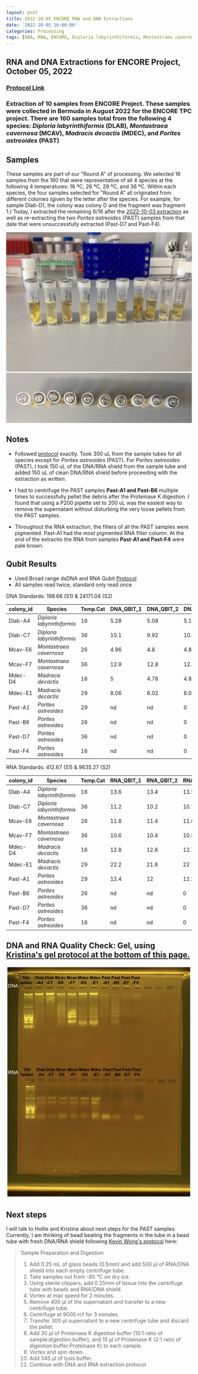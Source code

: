 ```yaml
---
layout: post
title: 2022-10-05 ENCORE RNA and DNA Extractions
date: '2022-10-05 16:00:00'
categories: Processing
tags: [DNA, RNA, ENCORE, Diploria labyrinthiformis, Montastraea cavernosa, Madracis decactis, Porites astreoides]
---
```


## RNA and DNA Extractions for ENCORE Project, October 05, 2022

### [Protocol Link](https://zdellaert.github.io/ZD_Putnam_Lab_Notebook/Protocols_Zymo_Quick_DNA_RNA_Miniprep_Plus/)

### Extraction of 10 samples from ENCORE Project. These samples were collected in Bermuda in August 2022 for the ENCORE TPC project. There are 160 samples total from the following 4 species: *Diploria labyrinthiformis* (DLAB), *Montastraea cavernosa* (MCAV), *Madracis decactis* (MDEC), and *Porites astreoides* (PAST)

## Samples

These samples are part of our "Round A" of processing. We selected 16 samples from the 160 that were representative of all 4 species at the following 4 temperatures: 16 ºC, 26 ºC, 29 ºC, and 36 ºC. Within each species, the four samples selected for "Round A" all originated from different colonies (given by the letter after the species. For example, for sample Dlab-D1, the colony was colony D and the fragment was fragment 1.) Today, I extracted the remaining 8/16 after the [2022-10-03 extraction](https://zdellaert.github.io/ZD_Putnam_Lab_Notebook/ENCORE-RNA-DNA-Extractions-2022-10-03/) as well as re-extracting the two *Porites astreoides* (PAST) samples from that date that were unsuccessfully extracted (Past-D7 and Past-F4).

![22022-10-05-tubes.JPG](https://github.com/zdellaert/ZD_Putnam_Lab_Notebook/blob/master/images/samples/2022-10-05-tubes.JPG?raw=true)
![2022-10-05-caps.JPG](https://github.com/zdellaert/ZD_Putnam_Lab_Notebook/blob/master/images/samples/2022-10-05-caps.JPG?raw=true)

## Notes

- Followed [protocol](https://zdellaert.github.io/ZD_Putnam_Lab_Notebook/Protocols_Zymo_Quick_DNA_RNA_Miniprep_Plus/) exactly. Took 300 uL from the sample tubes for all species except for *Porites astreoides* (PAST). For *Porites astreoides* (PAST), I took 150 uL of the DNA/RNA shield from the sample tube and added 150 uL of clean DNA/RNA shield before proceeding with the extraction as written.

- I had to centrifuge the PAST samples **Past-A1 and Past-B6** multiple times to successfully pellet the debris after the Proteinase K digestion. I found that using a P200 pipette set to 200 uL was the easiest way to remove the supernatant without disturbing the very loose pellets from the PAST samples.
- Throughout the RNA extraction, the filters of all the PAST samples were pigmented. Past-A1 had the most pigmented RNA filter column. At the end of the extractio the RNA from samples **Past-A1 and Past-F4** were pale brown.

## Qubit Results

- Used Broad range dsDNA and RNA Qubit [Protocol](https://meschedl.github.io/MESPutnam_Open_Lab_Notebook/Qubit-Protocol/)
- All samples read twice, standard only read once

DNA Standards: 198.66 (S1) & 24171.04 (S2)

| colony_id | Species                     | Temp.Cat | DNA_QBIT_1 | DNA_QBIT_2 | DNA_QBIT_AVG |
|-----------|-----------------------------|----------|------------|------------|--------------|
| Dlab-A4   | *Diploria labyrinthiformis* | 16       | 5.28       | 5.08       | 5.18         |
| Dlab-C7   | *Diploria labyrinthiformis* | 36       | 10.1       | 9.92       | 10.01        |
| Mcav-E6   | *Montastraea cavernosa*     | 26       | 4.96       | 4.8        | 4.88         |
| Mcav-F7   | *Montastraea cavernosa*     | 36       | 12.9       | 12.8       | 12.85        |
| Mdec-D4   | *Madracis decactis*         | 16       | 5          | 4.78       | 4.89         |
| Mdec-E1   | *Madracis decactis*         | 29       | 8.06       | 8.02       | 8.04         |
| Past-A1   | *Porites astreoides*        | 29       | nd         | nd         | 0            |
| Past-B6   | *Porites astreoides*        | 26       | nd         | nd         | 0            |
| Past-D7   | *Porites astreoides*        | 36       | nd         | nd         | 0            |
| Past-F4   | *Porites astreoides*        | 16       | nd         | nd         | 0            |

 RNA Standards: 412.67 (S1) & 9635.27 (S2)

| colony_id | Species                     | Temp.Cat | RNA_QBIT_1 | RNA_QBIT_2 | RNA_QBIT_AVG |
|-----------|-----------------------------|----------|------------|------------|--------------|
| Dlab-A4   | *Diploria labyrinthiformis* | 16       | 13.6       | 13.4       | 13.5         |
| Dlab-C7   | *Diploria labyrinthiformis* | 36       | 11.2       | 10.2       | 10.7         |
| Mcav-E6   | *Montastraea cavernosa*     | 26       | 11.8       | 11.4       | 11.6         |
| Mcav-F7   | *Montastraea cavernosa*     | 36       | 10.6       | 10.4       | 10.5         |
| Mdec-D4   | *Madracis decactis*         | 16       | 12.8       | 12.6       | 12.7         |
| Mdec-E1   | *Madracis decactis*         | 29       | 22.2       | 21.8       | 22           |
| Past-A1   | *Porites astreoides*        | 29       | 12.4       | 12         | 12.2         |
| Past-B6   | *Porites astreoides*        | 26       | nd         | nd         | 0            |
| Past-D7   | *Porites astreoides*        | 36       | nd         | nd         | 0            |
| Past-F4   | *Porites astreoides*        | 16       | nd         | nd         | 0            |

## DNA and RNA Quality Check: Gel, using [Kristina's gel protocol at the bottom of this page.](https://zdellaert.github.io/ZD_Putnam_Lab_Notebook/Protocols_Zymo_Quick_DNA_RNA_Miniprep_Plus/)

![2022-10-05-gel.JPG](https://github.com/zdellaert/ZD_Putnam_Lab_Notebook/blob/master/images/gels/2022-10-05-gel.JPG?raw=true)

## Next steps

I will talk to Hollie and Kristina about next steps for the PAST samples. Currently, I am thinking of bead beating the fragments in the tube in a bead tube with fresh DNA/RNA shield following [Kevin Wong's protocol](https://kevinhwong1.github.io/KevinHWong_Notebook/20201027-DNA-RNA-Extractions-Porites-July-Bleaching-Experiment/) here:

> Sample Preparation and Digestion
>
> 1. Add 0.25 mL of glass beads (0.5mm) and add 500 μl of RNA/DNA shield into each empty centrifuge tube.
> 2. Take samples out from -80 °C on dry ice.
> 3. Using sterile clippers, add 0.25mm of tissue into the centrifuge tube with beads and RNA/DNA shield.
> 4. Vortex at max speed for 2 minutes.
> 5. Remove 400 μl of the supernatant and transfer to a new centrifuge tube.
> 6. Centrifuge at 9000 rcf for 3 minutes.
> 7. Transfer 300 μl supernatant to a new centrifuge tube and discard the pellet.
> 8. Add 30 μl of Proteinase K digestion buffer (10:1 ratio of sample:digestion buffer), and 15 μl of Proteinase K (2:1 ratio of digestion buffer:Proteinase K) to each sample.
> 9. Vortex and spin down.
> 10. Add 345 μl of lysis buffer.
> 11. Continue with DNA and RNA extraction protocol
